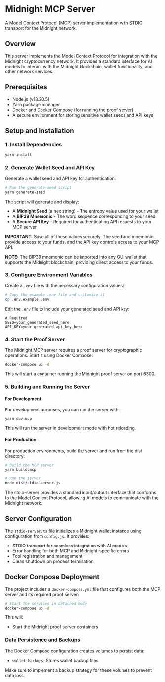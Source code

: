 # Midnight MCP Server

A Model Context Protocol (MCP) server implementation with STDIO transport for the Midnight network.

## Overview

This server implements the Model Context Protocol for integration with the Midnight cryptocurrency network. It provides a standard interface for AI models to interact with the Midnight blockchain, wallet functionality, and other network services.

## Prerequisites

- Node.js (v18.20.5)
- Yarn package manager
- Docker and Docker Compose (for running the proof server)
- A secure environment for storing sensitive wallet seeds and API keys

## Setup and Installation

### 1. Install Dependencies

```bash
yarn install
```

### 2. Generate Wallet Seed and API Key

Generate a wallet seed and API key for authentication:

```bash
# Run the generate-seed script
yarn generate-seed
```

The script will generate and display:
- A **Midnight Seed** (a hex string) - The entropy value used for your wallet
- A **BIP39 Mnemonic** - The word sequence corresponding to your seed
- A **Secure API Key** - Required for authenticating API requests to your MCP server

**IMPORTANT:** Save all of these values securely. The seed and mnemonic provide access to your funds, and the API key controls access to your MCP API.

**NOTE:** The BIP39 mnemonic can be imported into any GUI wallet that supports the Midnight blockchain, providing direct access to your funds.

### 3. Configure Environment Variables

Create a `.env` file with the necessary configuration values:

```bash
# Copy the example .env file and customize it
cp .env.example .env
```

Edit the `.env` file to include your generated seed and API key:

```
# Required
SEED=your_generated_seed_here
API_KEY=your_generated_api_key_here
```

### 4. Start the Proof Server

The Midnight MCP server requires a proof server for cryptographic operations. Start it using Docker Compose:

```bash
docker-compose up -d
```

This will start a container running the Midnight proof server on port 6300.

### 5. Building and Running the Server

#### For Development

For development purposes, you can run the server with:

```bash
yarn dev:mcp
```

This will run the server in development mode with hot reloading.

#### For Production

For production environments, build the server and run from the dist directory:

```bash
# Build the MCP server
yarn build:mcp

# Run the server
node dist/stdio-server.js
```

The stdio-server provides a standard input/output interface that conforms to the Model Context Protocol, allowing AI models to communicate with the Midnight network.

## Server Configuration

The `stdio-server.ts` file initializes a Midnight wallet instance using configuration from `config.js`. It provides:

- STDIO transport for seamless integration with AI models
- Error handling for both MCP and Midnight-specific errors
- Tool registration and management
- Clean shutdown on process termination

## Docker Compose Deployment

The project includes a `docker-compose.yml` file that configures both the MCP server and its required proof server:

```bash
# Start the services in detached mode
docker-compose up -d
```

This will:
- Start the Midnight proof server containers

### Data Persistence and Backups

The Docker Compose configuration creates volumes to persist data:

- `wallet-backups`: Stores wallet backup files

Make sure to implement a backup strategy for these volumes to prevent data loss.
